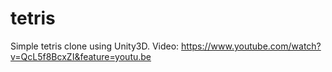 # tetris
Simple tetris clone using Unity3D.
Video:
https://www.youtube.com/watch?v=QcL5f8BcxZI&feature=youtu.be
